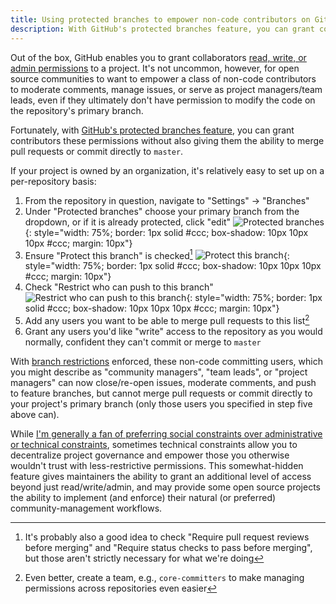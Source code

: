 ```yaml
---
title: Using protected branches to empower non-code contributors on GitHub
description: With GitHub's protected branches feature, you can grant collaborators permission to moderate comments, manage issues, or serve as project managers/team leads without the ability to merge pull requests or commit to master.
---
```


Out of the box, GitHub enables you to grant collaborators [read, write, or admin permissions](https://help.github.com/articles/repository-permission-levels-for-an-organization/) to a project. It's not uncommon, however, for open source communities to want to empower a class of non-code contributors to moderate comments, manage issues, or serve as project managers/team leads, even if they ultimately don't have permission to modify the code on the repository's primary branch.

Fortunately, with [GitHub's protected branches feature](https://help.github.com/articles/about-protected-branches), you can grant contributors these permissions without also giving them the ability to merge pull requests or commit directly to `master`.

If your project is owned by an organization, it's relatively easy to set up on a per-repository basis:

1. From the repository in question, navigate to "Settings" → "Branches"
2. Under "Protected branches" choose your primary branch from the dropdown, or if it is already protected, click "edit"
   ![Protected branches](https://cloud.githubusercontent.com/assets/282759/25056313/056e9944-2136-11e7-8415-5ec036f8ad6a.png){: style="width: 75%; border: 1px solid #ccc; box-shadow: 10px 10px 10px #ccc; margin: 10px"}
3. Ensure "Protect this branch" is checked[^pro-tip]
   ![Protect this branch](https://cloud.githubusercontent.com/assets/282759/25056314/05751300-2136-11e7-85c8-6d7d61f10017.png){: style="width: 75%; border: 1px solid #ccc; box-shadow: 10px 10px 10px #ccc; margin: 10px"}
4. Check "Restrict who can push to this branch"
   ![Restrict who can push to this branch](https://cloud.githubusercontent.com/assets/282759/25056312/056cef5e-2136-11e7-8d09-b6a0cb38d1fe.png){: style="width: 75%; border: 1px solid #ccc; box-shadow: 10px 10px 10px #ccc; margin: 10px"}
5. Add any users you want to be able to merge pull requests to this list[^pro-tip-2]
6. Grant any users you'd like "write" access to the repository as you would normally, confident they can't commit or merge to `master`

With [branch restrictions](https://help.github.com/articles/about-branch-restrictions/) enforced, these non-code committing users, which you might describe as "community managers", "team leads", or "project managers" can now close/re-open issues, moderate comments, and push to feature branches, but cannot merge pull requests or commit directly to your project's primary branch (only those users you specified in step five above can).

While [I'm generally a fan of preferring social constraints over administrative or technical constraints](//ben.balter.com/2015/03/08/open-source-best-practices-internal-collaboration/#4-embrace-the-constraints-of-open-source), sometimes technical constraints allow you to decentralize project governance and empower those you otherwise wouldn't trust with less-restrictive permissions. This somewhat-hidden feature gives maintainers the ability to grant an additional level of access beyond just read/write/admin, and may provide some open source projects the ability to implement (and enforce) their natural (or preferred) community-management workflows.

[^pro-tip]: It's probably also a good idea to check "Require pull request reviews before merging" and "Require status checks to pass before merging", but those aren't strictly necessary for what we're doing

[^pro-tip-2]: Even better, create a team, e.g., `core-committers` to make managing permissions across repositories even easier
